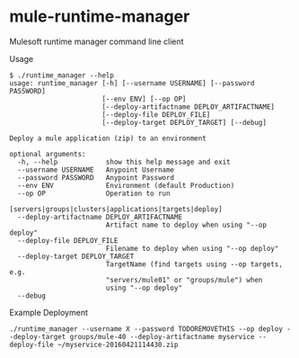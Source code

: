 # mule-runtime-manager
Mulesoft runtime manager command line client

Usage 
  
    $ ./runtime_manager --help
    usage: runtime_manager [-h] [--username USERNAME] [--password PASSWORD]
                           [--env ENV] [--op OP]
                           [--deploy-artifactname DEPLOY_ARTIFACTNAME]
                           [--deploy-file DEPLOY_FILE]
                           [--deploy-target DEPLOY_TARGET] [--debug]
    
    Deploy a mule application (zip) to an environment
    
    optional arguments:
      -h, --help            show this help message and exit
      --username USERNAME   Anypoint Username
      --password PASSWORD   Anypoint Password
      --env ENV             Environment (default Production)
      --op OP               Operation to run
                            [servers|groups|clusters|applications|targets|deploy]
      --deploy-artifactname DEPLOY_ARTIFACTNAME
                            Artifact name to deploy when using "--op deploy"
      --deploy-file DEPLOY_FILE
                            Filename to deploy when using "--op deploy"
      --deploy-target DEPLOY_TARGET
                            TargetName (find targets using --op targets, e.g.
                            "servers/mule01" or "groups/mule") when
                            using "--op deploy"
      --debug

Example Deployment

    ./runtime_manager --username X --password TODOREMOVETHIS --op deploy --deploy-target groups/mule-40 --deploy-artifactname myservice --deploy-file ~/myservice-20160421114430.zip 
